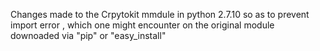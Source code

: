 Changes made to the Crpytokit mmdule in python 2.7.10
so as to prevent import error , which one might encounter on the original module
downoaded via "pip" or "easy_install"

